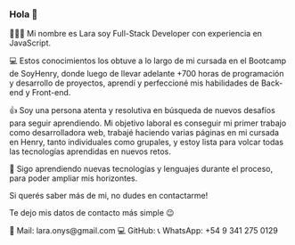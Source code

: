 ### Hola 👋

<!--
**laraonys/laraonys** is a ✨ _special_ ✨ repository because its `README.md` (this file) appears on your GitHub profile.

Here are some ideas to get you started:

- 🔭 I’m currently working on ...
- 🌱 I’m currently learning ...
- 👯 I’m looking to collaborate on ...
- 🤔 I’m looking for help with ...
- 💬 Ask me about ...
- 📫 How to reach me: ...
- 😄 Pronouns: ...
- ⚡ Fun fact: ...
-->

🙋🏽‍♀️ Mi nombre es Lara soy Full-Stack Developer con experiencia en JavaScript. 

💻 Estos conocimientos los obtuve a lo largo de mi cursada en el Bootcamp de SoyHenry, donde luego de llevar adelante +700 horas de programación y desarrollo de proyectos, aprendí y perfeccioné mis habilidades de Back-end y Front-end. 

👍 Soy una persona atenta y resolutiva en búsqueda de nuevos desafíos para seguir aprendiendo. Mi objetivo laboral es conseguir mi primer trabajo como desarrolladora web, trabajé haciendo varias páginas en mi cursada en Henry, tanto individuales como grupales, y estoy lista para volcar todas las tecnologías aprendidas en nuevos retos.

🔧 Sigo aprendiendo nuevas tecnologías y lenguajes durante el proceso, para poder ampliar mis horizontes. 

Si querés saber más de mi, no dudes en contactarme! 

Te dejo mis datos de contacto más simple 😉 
</hr>
📩 Mail: lara.onys@gmail.com
💻 GitHub: 
📞 WhatsApp: +54 9 341 275 0129
